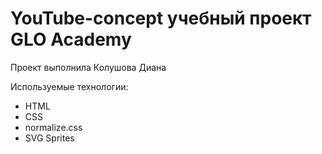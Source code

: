 # YouTube-concept учебный проект GLO Academy
Проект выполнила Колушова Диана

Используемые технологии: 
- HTML
- CSS
- normalize.css
- SVG Sprites
